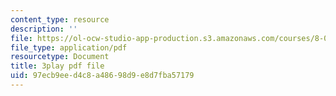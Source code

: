 ```yaml
---
content_type: resource
description: ''
file: https://ol-ocw-studio-app-production.s3.amazonaws.com/courses/8-03sc-physics-iii-vibrations-and-waves-fall-2016/97ecb9eed4c8a48698d9e8d7fba57179_T2n6fVybLcU.pdf
file_type: application/pdf
resourcetype: Document
title: 3play pdf file
uid: 97ecb9ee-d4c8-a486-98d9-e8d7fba57179
---
```

